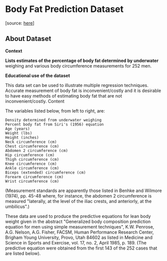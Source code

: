 # Body Fat Prediction Dataset
[source: [here](https://www.kaggle.com/datasets/fedesoriano/body-fat-prediction-dataset)]

## About Dataset

**Context**

**Lists estimates of the percentage of body fat determined by underwater**
weighing and various body circumference measurements for 252 men.

**Educational use of the dataset**

This data set can be used to illustrate multiple regression techniques. Accurate measurement of body fat is inconvenient/costly and it is desirable to have easy methods of estimating body fat that are not inconvenient/costly.
Content

The variables listed below, from left to right, are:

    Density determined from underwater weighing
    Percent body fat from Siri's (1956) equation
    Age (years)
    Weight (lbs)
    Height (inches)
    Neck circumference (cm)
    Chest circumference (cm)
    Abdomen 2 circumference (cm)
    Hip circumference (cm)
    Thigh circumference (cm)
    Knee circumference (cm)
    Ankle circumference (cm)
    Biceps (extended) circumference (cm)
    Forearm circumference (cm)
    Wrist circumference (cm)

(Measurement standards are apparently those listed in Benhke and Wilmore (1974), pp. 45-48 where, for instance, the abdomen 2 circumference is measured "laterally, at the level of the iliac crests, and anteriorly, at the umbilicus".)

These data are used to produce the predictive equations for lean body weight given in the abstract "Generalized body composition prediction equation for men using simple measurement techniques", K.W. Penrose, A.G. Nelson, A.G. Fisher, FACSM, Human Performance Research Center, Brigham Young University, Provo, Utah 84602 as listed in Medicine and Science in Sports and Exercise, vol. 17, no. 2, April 1985, p. 189. (The predictive equation were obtained from the first 143 of the 252 cases that are listed below).
